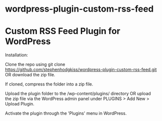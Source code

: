 # wordpress-plugin-custom-rss-feed

# Custom RSS Feed Plugin for WordPress

Installation:

Clone the repo using git clone https://github.com/stephenhodgkiss/wordpress-plugin-custom-rss-feed.git OR download the zip file.

If cloned, compress the folder into a zip file.

Upload the plugin folder to the /wp-content/plugins/ directory OR upload the zip file via the WordPress admin panel under PLUGINS > Add New > Upload Plugin.

Activate the plugin through the 'Plugins' menu in WordPress.
